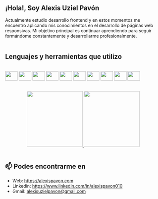 ## ¡Hola!, Soy Alexis Uziel Pavón


<div>
  Actualmente estudio desarrollo frontend y en estos momentos me encuentro aplicando mis conocimientos en el desarrollo de páginas web responsivas. Mi objetivo principal es   continuar aprendiendo para seguir formándome constantemente y desarrollarme profesionalmente.
</div>

<br>

## Lenguajes y herramientas que utilizo
<div style="display: inline_block"><br>
  <img align="center" height="30" width="40" src="https://cdn.jsdelivr.net/gh/devicons/devicon/icons/html5/html5-original.svg" />
  <img align="center" height="30" width="40" src="https://cdn.jsdelivr.net/gh/devicons/devicon/icons/css3/css3-original.svg" />
  <img align="center" height="30" width="40" src="https://cdn.jsdelivr.net/gh/devicons/devicon/icons/javascript/javascript-original.svg" />
  <img align="center" height="30" width="40" src="https://cdn.jsdelivr.net/gh/devicons/devicon/icons/react/react-original.svg" />
  <img align="center" height="30" width="40" src="https://cdn.jsdelivr.net/gh/devicons/devicon/icons/vuejs/vuejs-original.svg" />
  <img align="center" height="30" width="40" src="https://cdn.jsdelivr.net/gh/devicons/devicon/icons/nextjs/nextjs-line.svg" />
  <img align="center" height="30" width="40" src="https://cdn.jsdelivr.net/gh/devicons/devicon/icons/nuxtjs/nuxtjs-original.svg" />
  <img align="center" height="30" width="40" src="https://cdn.jsdelivr.net/gh/devicons/devicon/icons/sass/sass-original.svg" />
  <img align="center" height="30" width="40" src="https://cdn.jsdelivr.net/gh/devicons/devicon/icons/git/git-original.svg" />
  <img align="center" height="30" width="40" src="https://cdn.jsdelivr.net/gh/devicons/devicon/icons/github/github-original.svg" />
</div>

<br>
<br>

<div align="center">
  <a href="https://alexispavon.vercel.app/">
    <img height="180em" src="https://github-readme-stats.vercel.app/api?username=alexispavon010&show_icons=true&theme=nord&include_all_commits=true&count_private=true"/>
    <img height="180em" src="https://github-readme-stats.vercel.app/api/top-langs/?username=alexispavon010&layout=compact&langs_count=7&theme=nord"/>
  </a>
</div>

<br>

## 📫 Podes encontrarme en
<ul>
  <li>
    Web: <a href="https://alexispavon.vercel.app/">https://alexispavon.com</a>
  </li>
  <li>
    Linkedin: 
    <a href="https://www.linkedin.com/in/alexispavon010">https://www.linkedin.com/in/alexispavon010</a>
  </li>
  <li>
    Gmail: <a href="mailto:alexisuzielpavon@gmail.com">alexisuzielpavon@gmail.com</a>
  </li>
</ul>